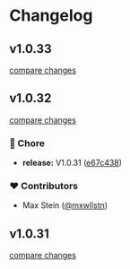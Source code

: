 # Changelog


## v1.0.33

[compare changes](https://github.com/mxwllstn/internetarchive-sdk-js/compare/v1.0.32...v1.0.33)

## v1.0.32

[compare changes](https://github.com/mxwllstn/internetarchive-sdk-js/compare/v1.0.31...v1.0.32)

### 🏡 Chore

- **release:** V1.0.31 ([e67c438](https://github.com/mxwllstn/internetarchive-sdk-js/commit/e67c438))

### ❤️ Contributors

- Max Stein ([@mxwllstn](http://github.com/mxwllstn))

## v1.0.31

[compare changes](https://github.com/mxwllstn/internetarchive-sdk-js/compare/v1.0.13-beta...v1.0.31)


